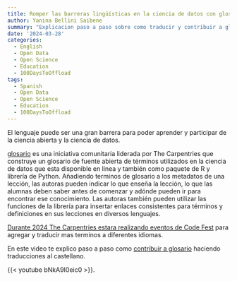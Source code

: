 ```yaml
---
title: Romper las barreras lingüísticas en la ciencia de datos con glosario.
author: Yanina Bellini Saibene
summary: "Explicacion paso a paso sobre como traducir y contribuir a glosario en el evento Glosario Codefest"
date: '2024-03-28'
categories:
  - English
  - Open Data
  - Open Science
  - Education
  - 100DaysToOffload
tags:
  - Spanish
  - Open Data
  - Open Science
  - Education
  - 100DaysToOffload
---
```



El lenguaje puede ser una gran barrera para poder aprender y participar de la ciencia abierta y la ciencia de datos.

[glosario](https://glosario.carpentries.org) es una iniciativa comunitaria liderada por The Carpentries que construye un glosario de fuente abierta de términos utilizados en la ciencia de datos que esta disponible en línea y también como paquete de R y librería de Python. Añadiendo terminos de glosario a los metadatos de una lección, las autoras pueden indicar lo que enseña la lección, lo que las alumnas deben saber antes de comenzar y adónde pueden ir para encontrar ese conocimiento. Las autoras también pueden utilizar las funciones de la librería para insertar enlaces consistentes para términos y definiciones en sus lecciones en diversos lenguajes.

[Durante 2024 The Carpentries estara realizando eventos de Code Fest](https://carpentries.org/blog/2024/02/Glosario-Codefest/) para agregar y traducir mas terminos a diferentes idiomas. 

En este video te explico paso a paso como [contribuir a glosario](https://github.com/carpentries/glosario) haciendo traducciones al castellano.

{{< youtube bNkA9I0eic0 >}}.  